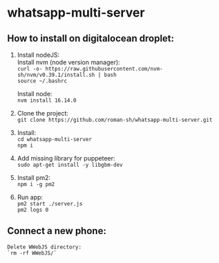 # whatsapp-multi-server

## How to install on digitalocean droplet:

1. Install nodeJS:  
    Install nvm (node version manager):  
    `curl -o- https://raw.githubusercontent.com/nvm-sh/nvm/v0.39.1/install.sh | bash`  
    `source ~/.bashrc`
    
    Install node:  
    `nvm install 16.14.0`
    
2. Clone the project:  
  `git clone https://github.com/roman-sh/whatsapp-multi-server.git`
  
3. Install:  
  `cd whatsapp-multi-server`  
  `npm i`
  
4. Add missing library for puppeteer:  
  `sudo apt-get install -y libgbm-dev`
  
5. Install pm2:  
  `npm i -g pm2`  
  
6. Run app:  
  `pm2 start ./server.js`  
  `pm2 logs 0`  

## Connect a new phone:  
    Delete WWebJS directory:  
    `rm -rf WWebJS/` 
